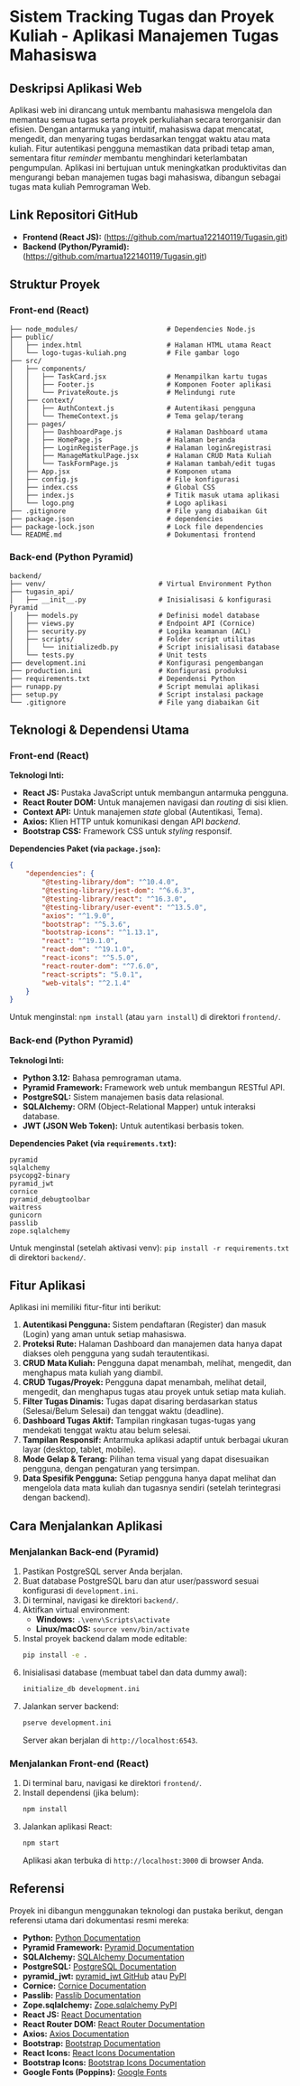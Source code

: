 # Sistem Tracking Tugas dan Proyek Kuliah - Aplikasi Manajemen Tugas Mahasiswa

## Deskripsi Aplikasi Web

Aplikasi web ini dirancang untuk membantu mahasiswa mengelola dan memantau semua tugas serta proyek perkuliahan secara terorganisir dan efisien. Dengan antarmuka yang intuitif, mahasiswa dapat mencatat, mengedit, dan menyaring tugas berdasarkan tenggat waktu atau mata kuliah. Fitur autentikasi pengguna memastikan data pribadi tetap aman, sementara fitur *reminder* membantu menghindari keterlambatan pengumpulan. Aplikasi ini bertujuan untuk meningkatkan produktivitas dan mengurangi beban manajemen tugas bagi mahasiswa, dibangun sebagai tugas mata kuliah Pemrograman Web.

## Link Repositori GitHub

- **Frontend (React JS):** (https://github.com/martua122140119/Tugasin.git)
- **Backend (Python/Pyramid):** (https://github.com/martua122140119/Tugasin.git)

## Struktur Proyek

### Front-end (React)

```plaintext
├── node_modules/                      # Dependencies Node.js
├── public/                            
│   ├── index.html                     # Halaman HTML utama React
│   └── logo-tugas-kuliah.png          # File gambar logo
├── src/                               
│   ├── components/                    
│   │   ├── TaskCard.jsx               # Menampilkan kartu tugas
│   │   ├── Footer.js                  # Komponen Footer aplikasi
│   │   └── PrivateRoute.js            # Melindungi rute
│   ├── context/                        
│   │   ├── AuthContext.js             # Autentikasi pengguna
│   │   └── ThemeContext.js            # Tema gelap/terang
│   ├── pages/                          
│   │   ├── DashboardPage.js           # Halaman Dashboard utama
│   │   ├── HomePage.js                # Halaman beranda 
│   │   ├── LoginRegisterPage.js       # Halaman login&registrasi
│   │   ├── ManageMatkulPage.jsx       # Halaman CRUD Mata Kuliah
│   │   └── TaskFormPage.js            # Halaman tambah/edit tugas
│   ├── App.jsx                        # Komponen utama 
│   ├── config.js                      # File konfigurasi 
│   ├── index.css                      # Global CSS 
│   ├── index.js                       # Titik masuk utama aplikasi
│   └── logo.png                       # Logo aplikasi
├── .gitignore                         # File yang diabaikan Git
├── package.json                       # dependencies
├── package-lock.json                  # Lock file dependencies
└── README.md                          # Dokumentasi frontend
```

### Back-end (Python Pyramid)

```plaintext
backend/
├── venv/                            # Virtual Environment Python
├── tugasin_api/                     
│   ├── __init__.py                  # Inisialisasi & konfigurasi Pyramid
│   ├── models.py                    # Definisi model database
│   ├── views.py                     # Endpoint API (Cornice)
│   ├── security.py                  # Logika keamanan (ACL)
│   ├── scripts/                     # Folder script utilitas
│   │   └── initializedb.py          # Script inisialisasi database
│   └── tests.py                     # Unit tests
├── development.ini                  # Konfigurasi pengembangan
├── production.ini                   # Konfigurasi produksi
├── requirements.txt                 # Dependensi Python
├── runapp.py                        # Script memulai aplikasi
├── setup.py                         # Script instalasi package
└── .gitignore                       # File yang diabaikan Git
```

## Teknologi & Dependensi Utama

### Front-end (React)

**Teknologi Inti:**
- **React JS:** Pustaka JavaScript untuk membangun antarmuka pengguna.
- **React Router DOM:** Untuk manajemen navigasi dan *routing* di sisi klien.
- **Context API:** Untuk manajemen *state* global (Autentikasi, Tema).
- **Axios:** Klien HTTP untuk komunikasi dengan API *backend*.
- **Bootstrap CSS:** Framework CSS untuk *styling* responsif.

**Dependencies Paket (via `package.json`):**
```json
{
    "dependencies": {
        "@testing-library/dom": "^10.4.0",
        "@testing-library/jest-dom": "^6.6.3",
        "@testing-library/react": "^16.3.0",
        "@testing-library/user-event": "^13.5.0",
        "axios": "^1.9.0",
        "bootstrap": "^5.3.6",
        "bootstrap-icons": "^1.13.1",
        "react": "^19.1.0",
        "react-dom": "^19.1.0",
        "react-icons": "^5.5.0",
        "react-router-dom": "^7.6.0",
        "react-scripts": "5.0.1",
        "web-vitals": "^2.1.4"
    }
}
```
Untuk menginstal: `npm install` (atau `yarn install`) di direktori `frontend/`.

### Back-end (Python Pyramid)

**Teknologi Inti:**
- **Python 3.12:** Bahasa pemrograman utama.
- **Pyramid Framework:** Framework web untuk membangun RESTful API.
- **PostgreSQL:** Sistem manajemen basis data relasional.
- **SQLAlchemy:** ORM (Object-Relational Mapper) untuk interaksi database.
- **JWT (JSON Web Token):** Untuk autentikasi berbasis token.

**Dependencies Paket (via `requirements.txt`):**
```
pyramid
sqlalchemy
psycopg2-binary
pyramid_jwt
cornice
pyramid_debugtoolbar
waitress
gunicorn
passlib
zope.sqlalchemy
```
Untuk menginstal (setelah aktivasi venv): `pip install -r requirements.txt` di direktori `backend/`.

## Fitur Aplikasi

Aplikasi ini memiliki fitur-fitur inti berikut:

1. **Autentikasi Pengguna:** Sistem pendaftaran (Register) dan masuk (Login) yang aman untuk setiap mahasiswa.
2. **Proteksi Rute:** Halaman Dashboard dan manajemen data hanya dapat diakses oleh pengguna yang sudah terautentikasi.
3. **CRUD Mata Kuliah:** Pengguna dapat menambah, melihat, mengedit, dan menghapus mata kuliah yang diambil.
4. **CRUD Tugas/Proyek:** Pengguna dapat menambah, melihat detail, mengedit, dan menghapus tugas atau proyek untuk setiap mata kuliah.
5. **Filter Tugas Dinamis:** Tugas dapat disaring berdasarkan status (Selesai/Belum Selesai) dan tenggat waktu (deadline).
6. **Dashboard Tugas Aktif:** Tampilan ringkasan tugas-tugas yang mendekati tenggat waktu atau belum selesai.
7. **Tampilan Responsif:** Antarmuka aplikasi adaptif untuk berbagai ukuran layar (desktop, tablet, mobile).
8. **Mode Gelap & Terang:** Pilihan tema visual yang dapat disesuaikan pengguna, dengan pengaturan yang tersimpan.
9. **Data Spesifik Pengguna:** Setiap pengguna hanya dapat melihat dan mengelola data mata kuliah dan tugasnya sendiri (setelah terintegrasi dengan backend).

## Cara Menjalankan Aplikasi

### Menjalankan Back-end (Pyramid)

1. Pastikan PostgreSQL server Anda berjalan.
2. Buat database PostgreSQL baru dan atur user/password sesuai konfigurasi di `development.ini`.
3. Di terminal, navigasi ke direktori `backend/`.
4. Aktifkan virtual environment:
   - **Windows:** `.\venv\Scripts\activate`
   - **Linux/macOS:** `source venv/bin/activate`
5. Instal proyek backend dalam mode editable:
   ```bash
   pip install -e .
   ```
6. Inisialisasi database (membuat tabel dan data dummy awal):
   ```bash
   initialize_db development.ini
   ```
7. Jalankan server backend:
   ```bash
   pserve development.ini
   ```
   Server akan berjalan di `http://localhost:6543`.

### Menjalankan Front-end (React)

1. Di terminal baru, navigasi ke direktori `frontend/`.
2. Install dependensi (jika belum):
   ```bash
   npm install
   ```
3. Jalankan aplikasi React:
   ```bash
   npm start
   ```
   Aplikasi akan terbuka di `http://localhost:3000` di browser Anda.

## Referensi

Proyek ini dibangun menggunakan teknologi dan pustaka berikut, dengan referensi utama dari dokumentasi resmi mereka:

- **Python:** [Python Documentation](https://www.python.org/doc/)
- **Pyramid Framework:** [Pyramid Documentation](https://docs.pylonsproject.org/projects/pyramid/en/latest/)
- **SQLAlchemy:** [SQLAlchemy Documentation](https://docs.sqlalchemy.org/en/latest/)
- **PostgreSQL:** [PostgreSQL Documentation](https://www.postgresql.org/docs/)
- **pyramid_jwt:** [pyramid_jwt GitHub](https://github.com/wichert/pyramid_jwt) atau [PyPI](https://pypi.org/project/pyramid-jwt/)
- **Cornice:** [Cornice Documentation](https://cornice.readthedocs.io/en/latest/)
- **Passlib:** [Passlib Documentation](https://passlib.readthedocs.io/en/stable/)
- **Zope.sqlalchemy:** [Zope.sqlalchemy PyPI](https://pypi.org/project/zope.sqlalchemy/)
- **React JS:** [React Documentation](https://react.dev/)
- **React Router DOM:** [React Router Documentation](https://reactrouter.com/en/main)
- **Axios:** [Axios Documentation](https://axios-http.com/docs/)
- **Bootstrap:** [Bootstrap Documentation](https://getbootstrap.com/docs/)
- **React Icons:** [React Icons Documentation](https://react-icons.github.io/react-icons/)
- **Bootstrap Icons:** [Bootstrap Icons Documentation](https://icons.getbootstrap.com/)
- **Google Fonts (Poppins):** [Google Fonts](https://fonts.google.com/specimen/Poppins)
